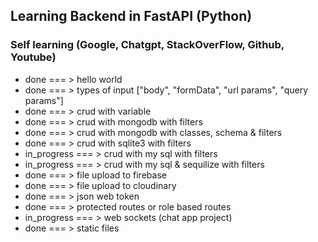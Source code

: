 ## Learning Backend in FastAPI (Python)
### Self learning (Google, Chatgpt, StackOverFlow, Github, Youtube)

- done                === >          hello world
- done                === >          types of input ["body", "formData", "url params", "query params"]
- done                === >          crud with variable
- done                === >          crud with mongodb with filters
- done                === >          crud with mongodb with classes, schema & filters
- done                === >          crud with sqlite3 with filters
- in_progress         === >          crud with my sql with filters
- in_progress         === >          crud with my sql & sequilize with filters
- done                === >          file upload to firebase
- done                === >          file upload to cloudinary
- done                === >          json web token
- done                === >          protected routes or role based routes
- in_progress         === >          web sockets (chat app project)
- done                === >          static files
